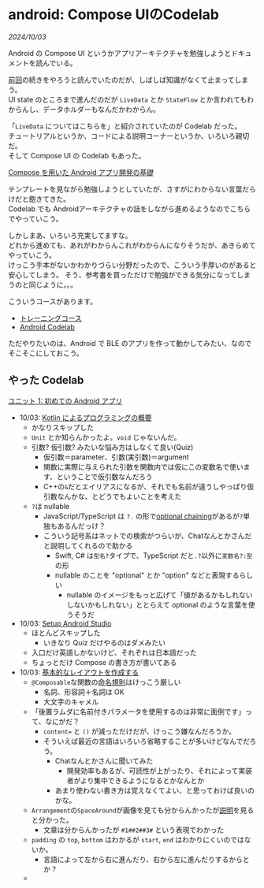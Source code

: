 # android: Compose UIのCodelab

<i>2024/10/03</i>

Android の Compose UI というかアプリアーキテクチャを勉強しようとドキュメントを読んでいる。

[前回](20241002-and.md)の続きをやろうと読んでいたのだが、しばしば知識がなくて止まってしまう。  
UI state のところまで進んだのだが `LiveData` とか `StateFlow` とか言われてもわからんし、データホルダーもなんだかわからん。

「`LiveData` についてはこちらを」と紹介されていたのが Codelab だった。  
チュートリアルというか、コードによる説明コーナーというか、いろいろ親切だ。  
そして Compose UI の Codelab もあった。

[Compose を用いた Android アプリ開発の基礎](https://developer.android.com/courses/android-basics-compose/course?hl=ja)

テンプレートを見ながら勉強しようとしていたが、さすがにわからない言葉だらけだと飽きてきた。  
Codelab でも Androidアーキテクチャの話をしながら進めるようなのでこちらでやっていこう。

しかしまあ、いろいろ充実してますな。  
どれから進めても、あれがわからんこれがわからんになりそうだが、あきらめてやっていこう。  
けっこう手本がないかわかりづらい分野だったので、こういう手厚いのがあると安心してしまう。
そう、参考書を買っただけで勉強ができる気分になってしまうのと同じように。。。

こういうコースがあります。

* [トレーニングコース](https://developer.android.com/courses?hl=ja)
* [Android Codelab](https://developer.android.com/get-started/codelabs?hl=ja)

ただやりたいのは、Android で BLE のアプリを作って動かしてみたい、なのでそこそこにしておこう。

## やった Codelab

[ユニット 1: 初めての Android アプリ](https://developer.android.com/courses/android-basics-compose/unit-1?hl=ja)

* 10/03: [Kotlin によるプログラミングの概要](https://developer.android.com/courses/pathways/android-basics-compose-unit-1-pathway-1?hl=ja)
  * かなりスキップした
  * `Unit` とか知らんかったよ。`void` じゃないんだ。
  * 引数? 仮引数? みたいな悩み方はしなくて良い(Quiz)
    * 仮引数＝parameter、引数(実引数)＝argument
    * 関数に実際に与えられた引数を関数内では仮にこの変数名で使います、ということで仮引数なんだろう
    * C++の`&`だとエイリアスになるが、それでも名前が違うしやっぱり仮引数なんかな、とどうでもよいことを考えた
  * `?`は nullable
    * JavaScript/TypeScript は `?.` の形で[optional chaining](https://developer.mozilla.org/en-US/docs/Web/JavaScript/Reference/Operators/Optional_chaining)があるが`?`単独もあるんだっけ？
    * こういう記号系はネットでの検索がつらいが、Chatなんとかさんだと説明してくれるので助かる
      * Swift, C# は`型名?`タイプで、TypeScript だと`.?`以外に`変数名?:型`の形
      * nullable のことを "optional" とか "option" などと表現するらしい
        * nullable のイメージをもっと広げて「値があるかもしれないしないかもしれない」ととらえて optional のような言葉を使うそうだ
* 10/03: [Setup Android Studio](https://developer.android.com/courses/pathways/android-basics-compose-unit-1-pathway-2)
  * ほとんどスキップした
    * いきなり Quiz だけやるのはダメみたい
  * 入口だけ英語しかないけど、それぞれは日本語だった
  * ちょっとだけ Compose の書き方が書いてある
* 10/03: [基本的なレイアウトを作成する](https://developer.android.com/courses/pathways/android-basics-compose-unit-1-pathway-3?hl=ja)
  * `@Composable`な関数の[命名規則](https://github.com/androidx/androidx/blob/androidx-main/compose/docs/compose-api-guidelines.md#naming-unit-composable-functions-as-entities)はけっこう厳しい
    * 名詞、形容詞＋名詞は OK
    * 大文字のキャメル
  * 「後置ラムダに名前付きパラメータを使用するのは非常に面倒です」って、なにがだ？
    * `content=` と `()` が減っただけだが、けっこう嫌なんだろうか。
    * そういえば最近の言語はいろいろ省略することが多いけどなんでだろう。
      * Chatなんとかさんに聞いてみた
        * 開発効率もあるが、可読性が上がったり、それによって実装者がより集中できるようになるとかなんとか
      * あまり使わない書き方は覚えなくてよい、と思っておけば良いのかな。
  * `Arrangement`の`SpaceAround`が画像を見ても分からんかったが[説明](https://developer.android.com/reference/kotlin/androidx/compose/foundation/layout/Arrangement#SpaceAround())を見ると分かった。
    * 文章は分からんかったが `#1##2##3#` という表現でわかった
  * `padding` の `top`, `bottom` はわかるが `start`, `end` はわかりにくいのではないか。
    * 言語によって左から右に進んだり、右から左に進んだりするからとか？
  * 
